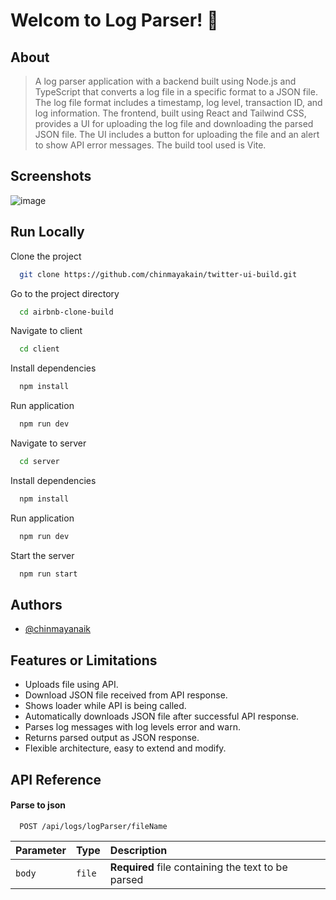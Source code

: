 
# Welcom to Log Parser! 👋


## About

> A log parser application with a backend built using Node.js and TypeScript that converts a log file in a specific format to a JSON file. The log file format includes a timestamp, log level, transaction ID, and log information. The frontend, built using React and Tailwind CSS, provides a UI for uploading the log file and downloading the parsed JSON file. The UI includes a button for uploading the file and an alert to show API error messages. The build tool used is Vite.

## Screenshots

![image](https://user-images.githubusercontent.com/52573685/217621278-c4c6fb23-b2ec-401f-8fad-5c5969e60bd7.png)

## Run Locally

Clone the project

```bash
  git clone https://github.com/chinmayakain/twitter-ui-build.git
```

Go to the project directory

```bash
  cd airbnb-clone-build
```
Navigate to client

```bash
  cd client
```

Install dependencies

```bash
  npm install
```
Run application

```bash
  npm run dev
```

Navigate to server

```bash
  cd server
```
Install dependencies

```bash
  npm install
```
Run application

```bash
  npm run dev
```

Start the server

```bash
  npm run start
```


## Authors

- [@chinmayanaik](https://www.github.com/chinmayakain)


## Features or Limitations

- Uploads file using API.
- Download JSON file received from API response.
- Shows loader while API is being called.
- Automatically downloads JSON file after successful API response.
- Parses log messages with log levels error and warn.
- Returns parsed output as JSON response.
- Flexible architecture, easy to extend and modify.


## API Reference

#### Parse to json

```http
  POST /api/logs/logParser/fileName
```

| Parameter | Type     | Description                       |
| :-------- | :------- | :-------------------------------- |
| `body`      | `file` | **Required** file containing the text to be parsed |


